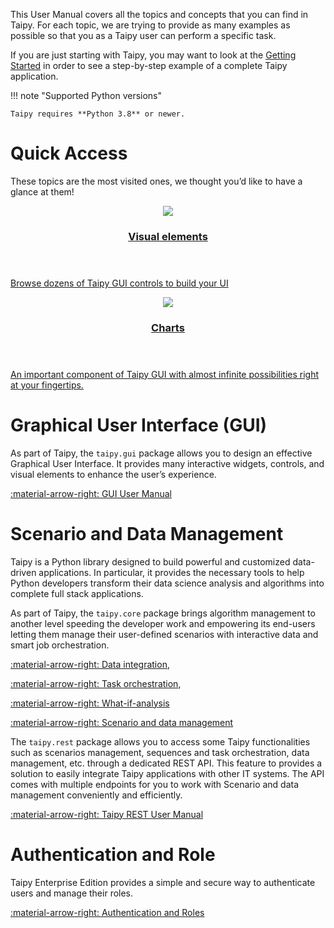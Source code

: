 This User Manual covers all the topics and concepts that you can find in Taipy. For each topic,
we are trying to provide as many examples as possible so that you as a Taipy user can perform a
specific task.

If you are just starting with Taipy, you may want to look at the
[Getting Started](../tutorials/getting_started/index.md) in order to see a step-by-step example of a
complete Taipy application.

!!! note "Supported Python versions"

    Taipy requires **Python 3.8** or newer.

# Quick Access

These topics are the most visited ones, we thought you’d like to have a glance at them!

<div class="tp-row tp-row--gutter-sm">
  <div class="tp-col-12 tp-col-md-6 d-flex">
    <a class="tp-content-card tp-content-card--beta" href="./gui/viselements/">
      <header class="tp-content-card-header">
        <img class="tp-content-card-icon" src="../../images/icons/visual-element-w.svg">
        <h3>Visual elements</h3>
      </header>
      <p>
        Browse dozens of Taipy GUI controls to build your UI
      </p>
    </a>
  </div>
  <div class="tp-col-12 tp-col-md-6 d-flex">
    <a class="tp-content-card tp-content-card--alpha" href="./gui/viselements/generic/chart/">
      <header class="tp-content-card-header">
        <img class="tp-content-card-icon" src="../../images/icons/bar-chart-w.svg">
        <h3>Charts</h3>
      </header>
      <p>
        An important component of Taipy GUI with almost infinite possibilities right at your fingertips.
      </p>
    </a>
  </div>
</div>

# Graphical User Interface (GUI)

As part of Taipy, the `taipy.gui` package allows you to design an effective Graphical User Interface.
It provides many interactive widgets, controls, and visual elements to enhance the
user’s experience.

[:material-arrow-right: GUI User Manual](gui/index.md)

# Scenario and Data Management

Taipy is a Python library designed to build powerful and customized data-driven applications.
In particular, it provides the necessary tools to help Python developers transform their
data science analysis and algorithms into complete full stack applications.

As part of Taipy, the `taipy.core` package brings algorithm management to another level
speeding the developer work and empowering its end-users letting them manage their
user-defined scenarios with interactive data and smart job orchestration.

[:material-arrow-right: Data integration](scenario_features/data-integration/index.md),

[:material-arrow-right: Task orchestration](scenario_features/task-orchestration/index.md),

[:material-arrow-right: What-if-analysis](scenario_features/what-if-analysis/index.md)

[:material-arrow-right: Scenario and data management](scenario_features/sdm/index.md)

The `taipy.rest` package allows you to access some Taipy functionalities such as
scenarios management, sequences and task orchestration, data management, etc. through
a dedicated REST API.
This feature to provides a solution to easily integrate Taipy applications with other IT
systems. The API comes with multiple endpoints for you to work with Scenario and data
management conveniently and efficiently.

[:material-arrow-right: Taipy REST User Manual](rest/index.md)

# Authentication and Role

Taipy Enterprise Edition provides a simple and secure way to authenticate users and
manage their roles.

[:material-arrow-right: Authentication and Roles](auth/index.md)
